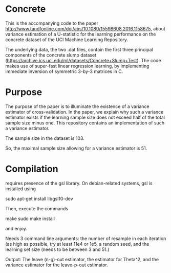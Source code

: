 # Concrete

This is the accompanying code to the paper http://www.tandfonline.com/doi/abs/10.1080/15598608.2016.1158675, about variance estimation of a U-statistic for the learning performance on the concrete dataset of the UCI Machine Learning Repository.

The underlying data, the two .dat files, contain the first three principal components of the concrete slump dataset (https://archive.ics.uci.edu/ml/datasets/Concrete+Slump+Test).
The code makes use of super-fast linear regression learning, by implementing immediate inversion of symmetric 3-by-3 matrices in C.


# Purpose
The purpose of the paper is to illuminate the existence of a variance estimator of cross-validation.  In the paper, we explain why such a variance estimator exists if the learning sample size does not exceed half of the total sample size minus one. This repository contains an implementation of such a variance estimator.

The sample size in the dataset is 103.

So, the maximal sample size allowing for a variance estimator is 51.


# Compilation
requires presence of the gsl library. On debian-related systems, gsl is installed using

sudo apt-get install libgsl10-dev

Then, execute the commands

make
sudo make install

and enjoy.

Needs 3 command line arguments: the number of resample in each iteration (as high as possible, try at least 11e4 or 1e5, a random seed, and the learning set size (needs to be between 3 and 51.)

Output: The leave (n-g)-out estimator, the estimator for Theta^2, and the variance estimator for the leave-p-out estimator.



